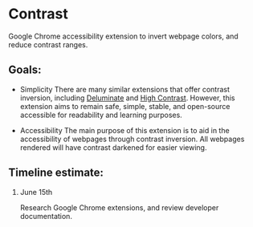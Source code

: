 
# Contrast

Google Chrome accessibility extension to invert webpage colors, and reduce contrast ranges.

## Goals:

* Simplicity
  There are many similar extensions that offer contrast inversion, including [Deluminate](https://github.com/abstiles/deluminate) and [High Contrast](https://chrome.google.com/webstore/detail/high-contrast/djcfdncoelnlbldjfhinnjlhdjlikmph?hl=en). However, this  extension aims to remain safe, simple, stable, and open-source accessible for readability and learning purposes.

* Accessibility
  The main purpose of this extension is to aid in the accessibility of webpages through contrast inversion. All webpages rendered will have contrast darkened for easier viewing.

## Timeline estimate:

1. June 15th

    Research Google Chrome extensions, and review developer documentation.
